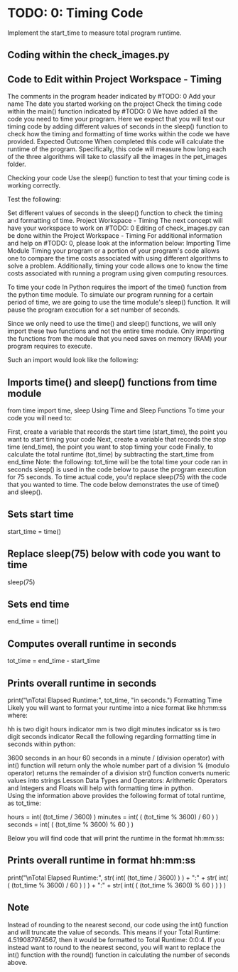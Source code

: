# TODO: 0: Timing Code
Implement the start_time to measure total program runtime.

## Coding within the check_images.py
## Code to Edit within Project Workspace - Timing
The comments in the program header indicated by #TODO: 0
Add your name
The date you started working on the project
Check the timing code within the main() function indicated by #TODO: 0
We have added all the code you need to time your program. Here we expect that you will test our timing code by adding different values of seconds in the sleep() function to check how the timing and formatting of time works within the code we have provided.
Expected Outcome
When completed this code will calculate the runtime of the program. Specifically, this code will measure how long each of the three algorithms will take to classify all the images in the pet_images folder.

Checking your code
Use the sleep() function to test that your timing code is working correctly.

Test the following:

Set different values of seconds in the sleep() function to check the timing and formatting of time.
Project Workspace - Timing
The next concept will have your workspace to work on #TODO: 0
Editing of check_images.py can be done within the Project Workspace - Timing
For additional information and help on #TODO: 0, please look at the information below:
Importing Time Module
Timing your program or a portion of your program's code allows one to compare the time costs associated with using different algorithms to solve a problem. Additionally, timing your code allows one to know the time costs associated with running a program using given computing resources.

To time your code In Python requires the import of the time() function from the python time module. To simulate our program running for a certain period of time, we are going to use the time module's sleep() function. It will pause the program execution for a set number of seconds.

Since we only need to use the time() and sleep() functions, we will only import these two functions and not the entire time module. Only importing the functions from the module that you need saves on memory (RAM) your program requires to execute.

Such an import would look like the following:

## Imports time() and sleep() functions from time module
from time import time, sleep
Using Time and Sleep Functions
To time your code you will need to:

First, create a variable that records the start time (start_time), the point you want to start timing your code
Next, create a variable that records the stop time (end_time), the point you want to stop timing your code
Finally, to calculate the total runtime (tot_time) by subtracting the start_time from end_time
Note: the following:
tot_time will be the total time your code ran in seconds
sleep() is used in the code below to pause the program execution for 75 seconds. To time actual code, you'd replace sleep(75) with the code that you wanted to time.
The code below demonstrates the use of time() and sleep().

## Sets start time
start_time = time()

## Replace sleep(75) below with code you want to time
sleep(75)

## Sets end time
end_time = time()

## Computes overall runtime in seconds
tot_time = end_time - start_time

## Prints overall runtime in seconds
print("\nTotal Elapsed Runtime:", tot_time, "in seconds.")
Formatting Time
Likely you will want to format your runtime into a nice format like hh:mm:ss where:

hh is two digit hours indicator
mm is two digit minutes indicator
ss is two digit seconds indicator
Recall the following regarding formatting time in seconds within python:

3600 seconds in an hour
60 seconds in a minute
/ (division operator) with int() function will return only the whole number part of a division
% (modulo operator) returns the remainder of a division
str() function converts numeric values into strings
Lesson Data Types and Operators: Arithmetic Operators and Integers and Floats will help with formatting time in python.  
Using the information above provides the following format of total runtime, as tot_time:

hours = int( (tot_time / 3600) )
minutes = int( ( (tot_time % 3600) / 60 ) )
seconds = int( ( (tot_time % 3600) % 60 ) )
 
Below you will find code that will print the runtime in the format hh:mm:ss:

## Prints overall runtime in format hh:mm:ss
print("\nTotal Elapsed Runtime:", str( int( (tot_time / 3600) ) ) + ":" +
          str( int(  ( (tot_time % 3600) / 60 )  ) ) + ":" + 
          str( int(  ( (tot_time % 3600) % 60 ) ) ) ) 
## Note
Instead of rounding to the nearest second, our code using the int() function and will truncate the value of seconds. This means if your Total Runtime: 4.519087974567, then it would be formatted to Total Runtime: 0:0:4. If you instead want to round to the nearest second, you will want to replace the int() function with the round() function in calculating the number of seconds above.
